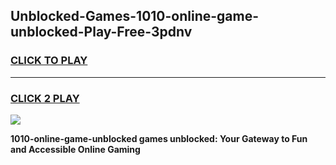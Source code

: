 
## Unblocked-Games-1010-online-game-unblocked-Play-Free-3pdnv
<h3>
<a href="https://premium76.site?title=1010-online-game-unblocked&ref=21A">CLICK TO PLAY</a></h3>
<hr>

<h3>
<a href="https://premium76.site?title=1010-online-game-unblocked&ref=21A">CLICK 2 PLAY</a>
  
</h3>

<a href="https://premium76.site?title=1010-online-game-unblocked&ref=21A"><img src="https://clearcache.store/games.png"></a>


**1010-online-game-unblocked games unblocked: Your Gateway to Fun and Accessible Online Gaming**
